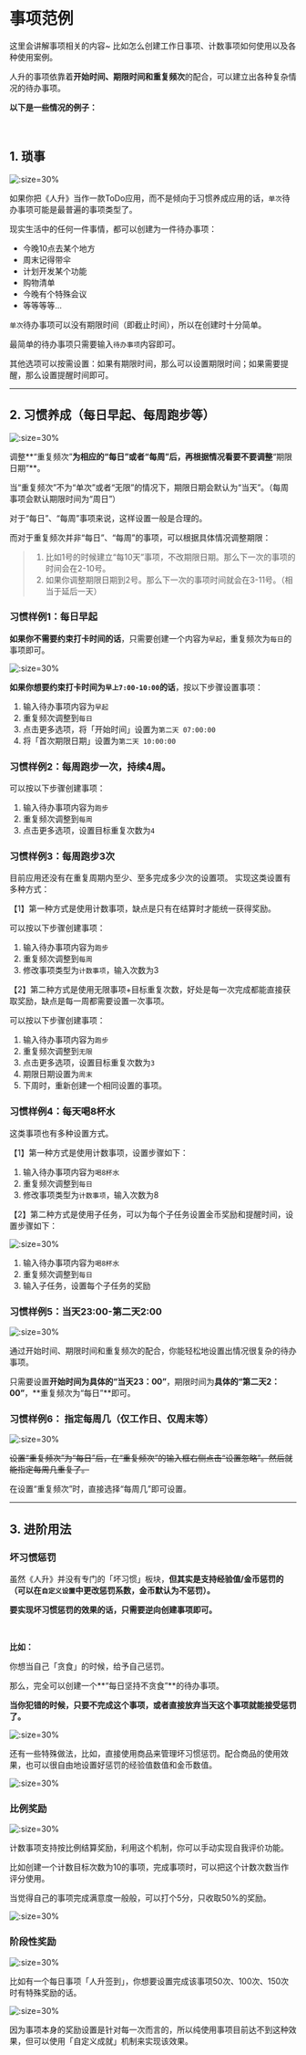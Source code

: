 # 事项范例

这里会讲解事项相关的内容~
比如怎么创建工作日事项、计数事项如何使用以及各种使用案例。


人升的事项依靠着**开始时间、期限时间和重复频次**的配合，可以建立出各种复杂情况的待办事项。


**以下是一些情况的例子：**

<br />

## 1. 琐事

![](_media/tasks/task_01.jpg ':size=30%')

如果你把《人升》当作一款ToDo应用，而不是倾向于习惯养成应用的话，`单次`待办事项可能是最普遍的事项类型了。

现实生活中的任何一件事情，都可以创建为一件待办事项：

- 今晚10点去某个地方
- 周末记得带伞
- 计划开发某个功能
- 购物清单
- 今晚有个特殊会议
- 等等等等...

`单次`待办事项可以没有期限时间（即截止时间），所以在创建时十分简单。

最简单的待办事项只需要输入`待办事项`内容即可。

其他选项可以按需设置：如果有期限时间，那么可以设置期限时间；如果需要提醒，那么设置提醒时间即可。

---

## 2. 习惯养成（每日早起、每周跑步等）

![](_media/tasks/task_02.jpg ':size=30%')

调整**“重复频次”**为相应的“每日”或者“每周”后，再根据情况看要不要调整**“期限日期”**。

当“重复频次”不为“单次”或者“无限”的情况下，期限日期会默认为“当天”。（每周事项会默认期限时间为“周日”）

对于“每日”、“每周”事项来说，这样设置一般是合理的。

而对于重复频次并非“每日”、“每周”的事项，可以根据具体情况调整期限：

> 1. 比如1号的时候建立“每10天”事项，不改期限日期。那么下一次的事项的时间会在2-10号。
> 2. 如果你调整期限日期到2号。那么下一次的事项时间就会在3-11号。（相当于延后一天）

### 习惯样例1：每日早起

**如果你不需要约束打卡时间的话**，只需要创建一个内容为`早起`，重复频次为`每日`的事项即可。

![](_media/tasks/sample_01.jpg ':size=30%')

**如果你想要约束打卡时间为`早上7:00-10:00`的话**，按以下步骤设置事项：

1. 输入待办事项内容为`早起`
2. 重复频次调整到`每日`
3. 点击更多选项，将「开始时间」设置为`第二天 07:00:00`
4. 将「首次期限日期」设置为`第二天 10:00:00`

### 习惯样例2：每周跑步一次，持续4周。

可以按以下步骤创建事项：

1. 输入待办事项内容为`跑步`
2. 重复频次调整到`每周`
3. 点击更多选项，设置目标重复次数为`4`


### 习惯样例3：每周跑步3次

目前应用还没有在重复周期内至少、至多完成多少次的设置项。
实现这类设置有多种方式：

【1】第一种方式是使用计数事项，缺点是只有在结算时才能统一获得奖励。

可以按以下步骤创建事项：

1. 输入待办事项内容为`跑步`
2. 重复频次调整到`每周`
3. 修改事项类型为`计数事项`，输入次数为3

【2】第二种方式是使用无限事项+目标重复次数，好处是每一次完成都能直接获取奖励，缺点是每一周都需要设置一次事项。

可以按以下步骤创建事项：
1. 输入待办事项内容为`跑步`
2. 重复频次调整到`无限`
3. 点击更多选项，设置目标重复次数为`3`
4. 期限日期设置为`周末`
5. 下周时，重新创建一个相同设置的事项。

### 习惯样例4：每天喝8杯水

这类事项也有多种设置方式。

【1】第一种方式是使用计数事项，设置步骤如下：

1. 输入待办事项内容为`喝8杯水`
2. 重复频次调整到`每日`
3. 修改事项类型为`计数事项`，输入次数为8

【2】第二种方式是使用子任务，可以为每个子任务设置金币奖励和提醒时间，设置步骤如下：

![](_media/tasks/sample_02.jpg ':size=30%')

1. 输入待办事项内容为`喝8杯水`
2. 重复频次调整到`每日`
3. 输入子任务，设置每个子任务的奖励

### 习惯样例5：当天23:00-第二天2:00

![](_media/tasks/task_04.jpg ':size=30%')

通过开始时间、期限时间和重复频次的配合，你能轻松地设置出情况很复杂的待办事项。

只需要设置**开始时间为具体的“当天23：00”**，期限时间为**具体的“第二天2：00”**，**重复频次为“每日”**即可。


### 习惯样例6： 指定每周几（仅工作日、仅周末等）

![](_media/tasks/task_06.jpg ':size=30%')

<del>设置“重复频次”为“每日”后，在“重复频次”的输入框右侧点击“设置忽略”。然后就能指定每周几重复了。</del>

在设置“重复频次”时，直接选择“每周几”即可设置。

---

## 3. 进阶用法

### 坏习惯惩罚

虽然《人升》并没有专门的「坏习惯」板块，**但其实是支持经验值/金币惩罚的（可以在`自定义设置`中更改惩罚系数，金币默认为不惩罚）。**

**要实现坏习惯惩罚的效果的话，只需要逆向创建事项即可。**

<br />

**比如：**

你想当自己「贪食」的时候，给予自己惩罚。

那么，完全可以创建一个**“每日坚持不贪食”**的待办事项。

**当你犯错的时候，只要不完成这个事项，或者直接放弃当天这个事项就能接受惩罚了。**

![](_media/tasks/sp_01.jpg ':size=30%')

还有一些特殊做法，比如，直接使用商品来管理坏习惯惩罚。配合商品的使用效果，也可以很自由地设置好惩罚的经验值数值和金币数值。

![](_media/tasks/sp_02.jpg ':size=30%')


### 比例奖励

![](_media/tasks/sp_03.jpg ':size=30%')

计数事项支持按比例结算奖励，利用这个机制，你可以手动实现自我评价功能。

比如创建一个计数目标次数为10的事项，完成事项时，可以把这个计数次数当作评分使用。

当觉得自己的事项完成满意度一般般，可以打个5分，只收取50%的奖励。

![](_media/tasks/sp_04.jpg ':size=30%')


### 阶段性奖励

![](_media/tasks/sp_06.jpg ':size=30%')

比如有一个每日事项「人升签到」，你想要设置完成该事项50次、100次、150次时有特殊奖励的话。

![](_media/tasks/sp_05.jpg ':size=30%')

因为事项本身的奖励设置是针对每一次而言的，所以纯使用事项目前达不到这种效果，但可以使用「自定义成就」机制来实现该效果。

